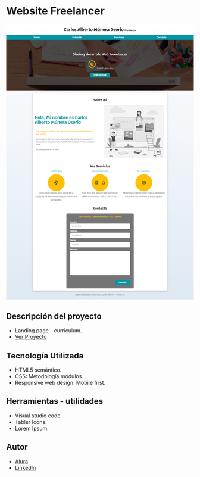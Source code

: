 # Website Freelancer
![Alt text](img/preview.PNG)

## Descripción del proyecto
* Landing page - curriculum.
* [Ver Proyecto](https://carlosmunera.github.io/freelancer_website/)

## Tecnología Utilizada
* HTML5 semántico.
* CSS: Metodología módulos.
* Responsive web design: Mobile first.



## Herramientas - utilidades
* Visual studio code.
* Tabler Icons.
* Lorem Ipsum.


## Autor
* [Alura](https://app.aluracursos.com/user/karlosmunera)
* [LinkedIn](https://www.linkedin.com/in/carlos-munera-259969262 "Linkedin")
